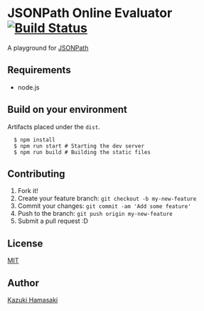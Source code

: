 # JSONPath Online Evaluator [![Build Status](https://travis-ci.org/ashphy/jsonpath-online-evaluator.svg?branch=master)](https://travis-ci.org/ashphy/jsonpath-online-evaluator)
A playground for [JSONPath](http://goessner.net/articles/JsonPath/)

## Requirements
- node.js

## Build on your environment
Artifacts placed under the `dist`.

```
  $ npm install
  $ npm run start # Starting the dev server
  $ npm run build # Building the static files
```

## Contributing

1. Fork it!
2. Create your feature branch: `git checkout -b my-new-feature`
3. Commit your changes: `git commit -am 'Add some feature'`
4. Push to the branch: `git push origin my-new-feature`
5. Submit a pull request :D

## License
[MIT](http://opensource.org/licenses/MIT)

## Author
[Kazuki Hamasaki](http://ashphy.com)
